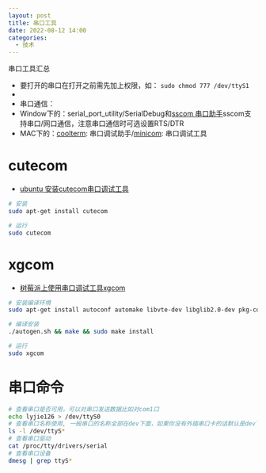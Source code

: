 ```yaml
---
layout: post
title: 串口工具
date: 2022-08-12 14:00
categories:
  - 技术
---
```


串口工具汇总
<!-- More -->

* 要打开的串口在打开之前需先加上权限，如： `sudo chmod 777 /dev/ttyS1`
*
* 串口通信：
* Window下的：serial_port_utility/SerialDebug和[sscom 串口助手](https://tech.wmzhe.com/article/10085.html)sscom支持串口/网口通信，注意串口通信时可选设置RTS/DTR
* MAC下的：[coolterm](https://blog.csdn.net/bht890811/article/details/74151180): 串口调试助手/[minicom](https://blog.csdn.net/u010285246/article/details/72354038): 串口调试工具

# cutecom
* [ubuntu 安装cutecom串口调试工具](https://blog.csdn.net/shui1025701856/article/details/79277484)
```bash
# 安装
sudo apt-get install cutecom

# 运行
sudo cutecom
```

# xgcom
* [树莓派上使用串口调试工具xgcom](https://shumeipai.nxez.com/2017/04/29/raspberry-pi-using-the-serial-debugging-tool-xgcom.html)
```bash
# 安装编译环境
sudo apt-get install autoconf automake libvte-dev libglib2.0-dev pkg-config libgtk2.0-dev -y

# 编译安装
./autogen.sh && make && sudo make install

# 运行
sudo xgcom
```

# 串口命令
```bash
# 查看串口是否可用，可以对串口发送数据比如对com1口
echo lyjie126 > /dev/ttyS0
# 查看串口名称使用, 一般串口的名称全部在dev下面，如果你没有外插串口卡的话默认是dev下的ttyS* ,一般ttyS0对应com1，ttyS1对应com2，当然也不一定
ls -l /dev/ttyS*
# 查看串口驱动
cat /proc/tty/drivers/serial
# 查看串口设备
dmesg | grep ttyS*
```
